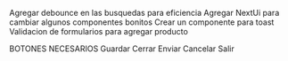Agregar debounce en las busquedas para eficiencia
Agregar NextUi para cambiar algunos componentes bonitos
Crear un componente para toast
Validacion de formularios para agregar producto


BOTONES NECESARIOS
Guardar
Cerrar
Enviar
Cancelar
Salir